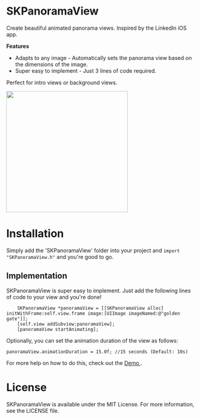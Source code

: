 # SKPanoramaView
Create beautiful animated panorama views. Inspired by the LinkedIn iOS app.

<b> Features </b>
- Adapts to any image - Automatically sets the panorama view based on the dimensions of the image.
- Super easy to implement - Just 3 lines of code required.

Perfect for intro views or background views.

 <img src = "https://github.com/sachinkesiraju/SKPanoramaView/blob/master/PanoramaViewDemo.gif" width = "320px"> 

<h1> Installation </h1>

Simply add the 'SKPanoramaView' folder into your project and ``import "SKPanoramaView.h"`` and you're good to go.

<h2> Implementation </h2>

SKPanoramaView is super easy to implement. Just add the following lines of code to your view and you're done!

```
    SKPanoramaView *panoramaView = [[SKPanoramaView alloc] initWithFrame:self.view.frame image:[UIImage imageNamed:@"golden gate"]];
    [self.view addSubview:panoramaView];
    [panoramaView startAnimating];
```
Optionally, you can set the animation duration of the view as follows:
```
panoramaView.animationDuration = 15.0f; //15 seconds (Default: 10s)
```

For more help on how to do this, check out the <a href = "https://github.com/sachinkesiraju/SKPanoramaView/tree/master/SKPanoramaViewDemo"> Demo </a>.

<h1> License </h1>
SKPanoramaView is available under the MIT License. For more information, see the LICENSE file.
